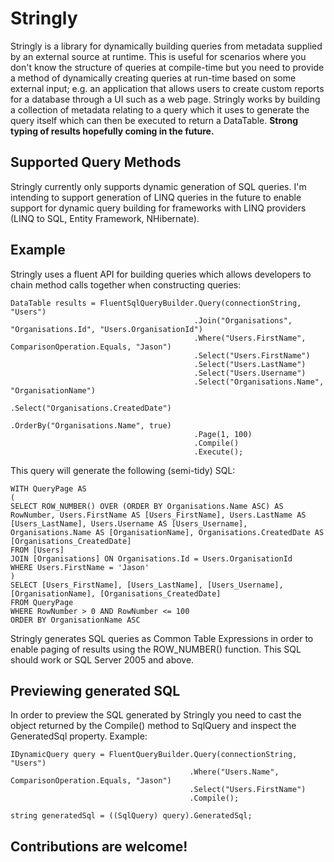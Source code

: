 Stringly
========

Stringly is a library for dynamically building queries from metadata supplied by an external source at runtime.  This is useful for scenarios where you don't know the structure of queries at compile-time but you need to provide a method of dynamically creating queries at run-time based on some external input; e.g. an application that allows users to create custom reports for a database through a UI such as a web page.  Stringly works by building a collection of metadata relating to a query which it uses to generate the query itself which can then be executed to return a DataTable.  **Strong typing of results hopefully coming in the future.**

Supported Query Methods
-----------------------
Stringly currently only supports dynamic generation of SQL queries.  I'm intending to support generation of LINQ queries in the future to enable support for dynamic query building for frameworks with LINQ providers (LINQ to SQL, Entity Framework, NHibernate).

Example
-------

Stringly uses a fluent API for building queries which allows developers to chain method calls together when constructing queries:

    DataTable results = FluentSqlQueryBuilder.Query(connectionString, "Users")
                                             .Join("Organisations", "Organisations.Id", "Users.OrganisationId")
                                             .Where("Users.FirstName", ComparisonOperation.Equals, "Jason")
                                             .Select("Users.FirstName")
                                             .Select("Users.LastName")
                                             .Select("Users.Username")
                                             .Select("Organisations.Name", "OrganisationName")
                                             .Select("Organisations.CreatedDate")
                                             .OrderBy("Organisations.Name", true)
                                             .Page(1, 100)
                                             .Compile()
                                             .Execute();
                                          
This query will generate the following (semi-tidy) SQL:

    WITH QueryPage AS
    (
    SELECT ROW_NUMBER() OVER (ORDER BY Organisations.Name ASC) AS RowNumber, Users.FirstName AS [Users_FirstName], Users.LastName AS [Users_LastName], Users.Username AS [Users_Username], Organisations.Name AS [OrganisationName], Organisations.CreatedDate AS [Organisations_CreatedDate]
    FROM [Users]
    JOIN [Organisations] ON Organisations.Id = Users.OrganisationId
    WHERE Users.FirstName = 'Jason'
    )
    SELECT [Users_FirstName], [Users_LastName], [Users_Username], [OrganisationName], [Organisations_CreatedDate]
    FROM QueryPage
    WHERE RowNumber > 0 AND RowNumber <= 100
    ORDER BY OrganisationName ASC
    
Stringly generates SQL queries as Common Table Expressions in order to enable paging of results using the ROW_NUMBER() function.  This SQL should work or SQL Server 2005 and above.

Previewing generated SQL
------------------------

In order to preview the SQL generated by Stringly you need to cast the object returned by the Compile() method to SqlQuery and inspect the GeneratedSql property.  Example:

    IDynamicQuery query = FluentQueryBuilder.Query(connectionString, "Users")
                                            .Where("Users.Name", ComparisonOperation.Equals, "Jason")
                                            .Select("Users.FirstName")
                                            .Compile();

    string generatedSql = ((SqlQuery) query).GeneratedSql;
    
Contributions are welcome!
-------------------------
                                          
